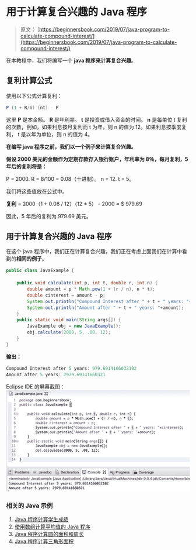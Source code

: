 # 用于计算复合兴趣的 Java 程序

> 原文： [https://beginnersbook.com/2019/07/java-program-to-calculate-compound-interest/](https://beginnersbook.com/2019/07/java-program-to-calculate-compound-interest/)

在本教程中，我们将编写一个 **java 程序来计算复合兴趣**。

## 复利计算公式

使用以下公式计算复利：

```java
P (1 + R/n) (nt) - P
```

这里 **P** 是本金额。
**R** 是年利率。
**t** 是投资或借入资金的时间。
**n** 是每单位 t 复利的次数，例如，如果利息按月复利而 t 为年，则 n 的值为 12。如果利息按季度复利， t 是以年为单位，则 n 的值为 4。

**在编写 java 程序之前，我们以一个例子来计算复合兴趣。**

**假设 2000 美元的金额作为定期存款存入银行账户，年利率为 8％，每月复利，5 年后的复利将是：**

P = 2000\.
R = 8/100 = 0.08（十进制）。
n = 12\.
t = 5。

我们将这些值放在公式中。

**复利** = 2000（1 + 0.08 / 12）（12 * 5） - 2000 = $ 979.69

因此，5 年后的复利为 979.69 美元。

## 用于计算复合兴趣的 Java 程序

在这个 java 程序中，我们正在计算复合兴趣，我们正在考虑上面我们在计算中看到的**相同的例子**。

```java
public class JavaExample {

    public void calculate(int p, int t, double r, int n) {
        double amount = p * Math.pow(1 + (r / n), n * t);
        double cinterest = amount - p;
        System.out.println("Compound Interest after " + t + " years: "+cinterest);
        System.out.println("Amount after " + t + " years: "+amount);
    }
    public static void main(String args[]) {
    	JavaExample obj = new JavaExample();
    	obj.calculate(2000, 5, .08, 12);
    }
}
```

**输出：**

```java
Compound Interest after 5 years: 979.6914166032102
Amount after 5 years: 2979.69141660321

```

Eclipse IDE 的屏幕截图：
![Java Program to calculate compound interest](img/376a6a0f60b85a9a7ba563f6f91cb214.jpg)

### 相关的 Java 示例

1.  [Java 程序计算学生成绩](https://beginnersbook.com/2017/09/java-program-to-calculate-and-display-student-grades/)
2.  [使用数组计算平均值的 Java 程序](https://beginnersbook.com/2017/09/java-program-to-calculate-average-using-array/)
3.  [Java 程序计算圆的面积和周长](https://beginnersbook.com/2014/01/java-program-to-calculate-area-and-circumference-of-circle/)
4.  [Java 程序计算三角形面积](https://beginnersbook.com/2014/01/java-program-to-calculate-area-of-triangle/)